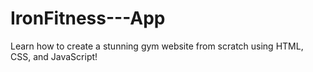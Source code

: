 # IronFitness---App
Learn how to create a stunning gym website from scratch using HTML, CSS, and JavaScript!

